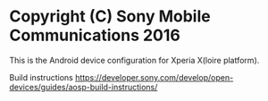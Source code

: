 Copyright (C) Sony Mobile Communications 2016
=============================================

This is the Android device configuration for Xperia X(loire platform).

Build instructions
https://developer.sony.com/develop/open-devices/guides/aosp-build-instructions/
